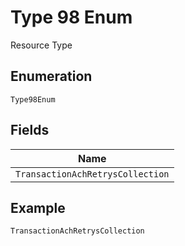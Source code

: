 
# Type 98 Enum

Resource Type

## Enumeration

`Type98Enum`

## Fields

| Name |
|  --- |
| `TransactionAchRetrysCollection` |

## Example

```
TransactionAchRetrysCollection
```

